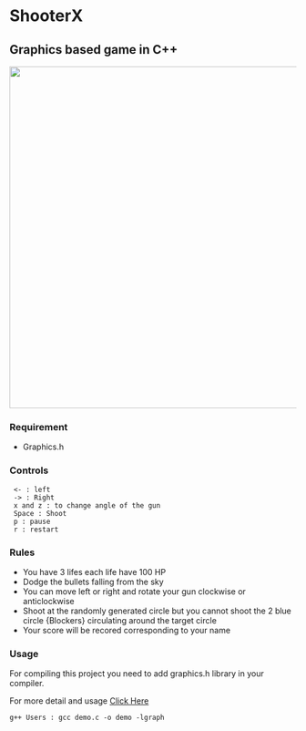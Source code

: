 # ShooterX

## Graphics based game in C++ 

<img src="https://j.gifs.com/xngnVE.gif" width="600" height="600" />

### Requirement

- Graphics.h

### Controls
  ```shell
   <- : left
   -> : Right
   x and z : to change angle of the gun
   Space : Shoot
   p : pause
   r : restart
  ```
### Rules

-  You have 3 lifes each life have 100 HP
- Dodge the bullets falling from the sky
- You can move left or right and rotate your gun clockwise or anticlockwise
- Shoot at the randomly generated circle but you cannot shoot the 2 blue circle {Blockers} circulating around the target circle
- Your score will be recored corresponding to your name
  
### Usage 


<p1> For compiling this project you need to add graphics.h library in your compiler. <p1>
  
  
 <p1> For more detail and usage <a href= "https://github.com/ghost1412/ShooterX/blob/master/documentation.pdf"> Click Here </a> </p1>
 
 
```shell
g++ Users : gcc demo.c -o demo -lgraph
```
